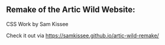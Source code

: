 ## Remake of the Artic Wild Website:

CSS Work by Sam Kissee

Check it out via https://samkissee.github.io/artic-wild-remake/
